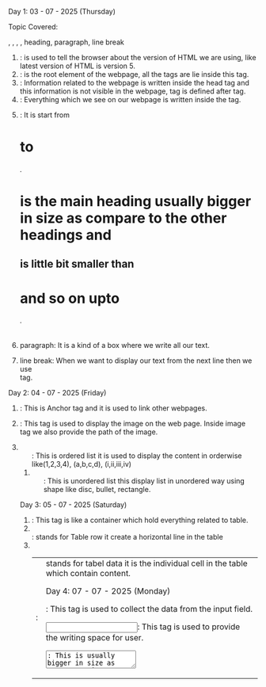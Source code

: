 Day 1:
03 - 07 - 2025 (Thursday)

Topic Covered:
<!DOCTYPE>, <html>, <head>, <body>, heading, paragraph, line break

1. <!DOCTYPE>: <!DOCTYPE> is used to tell the browser about the version of HTML we are using, like latest version of HTML is version 5.

2. <html>: <html> is the root element of the webpage, all the tags are lie inside this <html> tag.

3. <head>: Information related to the webpage is written inside the head tag and this information is not visible in the webpage,<head> tag is defined after <html> tag.

4. <body>: Everything which we see on our webpage is written inside the <body> tag.

5. <heading>: It is start from <h1> to <h6>. <h1> is the main heading usually bigger in size as compare to the other headings and <h2> is little bit smaller than <h1> and so on upto <h6>.

6. paragraph: It is a kind of a box where we write all our text.

7. line break: When we want to display our text from the next line then we use <br> tag.



Day 2:
04 - 07 - 2025 (Friday)

1. <a>: This is Anchor tag and it is used to link other webpages.

2. <img>: This tag is used to display the image on the web page. Inside image tag we also provide the path of the image.

3. <ol>: This is ordered list it is used to display the content in orderwise like(1,2,3,4), (a,b,c,d), (i,ii,iii,iv)

4. <ul>: This is unordered list this display list in unordered way using shape like disc, bullet, rectangle.



Day 3:
05 - 07 - 2025 (Saturday)

1. <table>: This tag is like a container which hold everything related to table.

2. <tr>: <tr> stands for Table row it create a horizontal line in the table

3. <td>: <td> stands for tabel data it is the individual cell in the table which contain content.


Day 4:
07 - 07 - 2025 (Monday)
<form>: This tag is used to collect the data from the input field.

<input>: This tag is used to provide the writing space for user.

<textarea>: This is usually bigger in size as compare to input field and it is used for multi-line input.

<button>: This tag create a clickable button which is used to send the form data.


Day 5:
08 - 07 - 2025 (Tuesday)

Semantic Tags: This tag are those tag which clearly represent their use in webpage and helpful for SEO optimization.

<header>: The <header> tag is used to define the content at the top of webpage.

<footer>: This tag is used to define the content at the bottom of the page.

<nav>: The <nav> tag is used to link the other pages of website.

<main>: It is the tag where main content is placed.

<section>: When there is multiple section in blog then we use section tag to keep all section separate.

<article>: This tag is used to define the article of the page.

<aside>: This tag contain content related to main content but placed at side(like sidebar)


Day 6:
09 - 07 - 2025 (Wednesday)
alt: This is provided with the <img> tag in case image is unable to load then the text written inside the alt attribute is displayed.

labels: Labels are provided along input field to make it easy for user to understand what input they have to fill.

Proper Form Structure: 
<form>
<label><input></label>
<button></button>
</form>


Day 7:
14 - 07 - 2025 (Monday)
CSS Syntax: The basic syntax for CSS is selector{property: value};

Selector: It is used to target specific element from html to apply the styling.It is of 3 type Class, ID, Element.

ID Selector is used to when we want to target one unique thing and we use # to target ID selector.

Class Selector is used when we want to style multiple element similar.

Element Selector is used target the html tags like <body>,<h2><p>,etc.



Day 10:
17-07-2025 (Thursday)
block: Takes full width, starts on a new line (e.g., <div>).

inline: Flows within text, only takes up as much width as content (e.g., <span>).

inline-block: Behaves like inline but allows setting width and height.

flex: Enables a flexible layout with items aligned in rows or columns.

grid: Creates a two-dimensional layout with rows and columns for precise placement.
